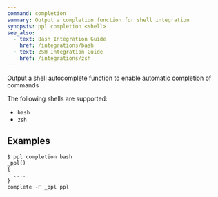 ```yaml
---
command: completion
summary: Output a completion function for shell integration
synopsis: ppl completion <shell>
see_also:
  - text: Bash Integration Guide
    href: /integrations/bash
  - text: ZSH Integration Guide
    href: /integrations/zsh
---
```


Output a shell autocomplete function to enable automatic completion of commands

The following shells are supported:

* `bash`
* `zsh`

## Examples

    $ ppl completion bash
    _ppl()
    {
      ....
    }
    complete -F _ppl ppl

